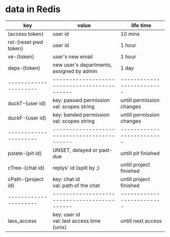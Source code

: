 # data in Redis

| key                   | value                                        | life time                 |
| --------------------- | -------------------------------------------- | ------------------------- |
| {access token}        | user id                                      | 10 mins                   |
| rst-{reset pwd token} | user id                                      | 1 hour                    |
| ve-{token}            | user's new email                             | 1 hour                    |
| deps-{token}          | new user's departments, assigned by admin    | 1 day                     |
| --------------------- | -------------------------------------------- | ------------------------- |
| duckT-{user id}       | key: passwd permission<br>val: scopes string | untill permission changes |
| duckF-{user id}       | key: banded permission<br>val: scopes string | untill permission changes |
| --------------------- | -------------------------------------------- | ------------------------- |
| pstate-{pit id}       | UNSET, delayed or past-due                   | untill pit finished       |
| cTree-{chat id}       | replys' id (split by ;)                      | untill project finished   |
| cPath-{project id}    | key: chat id<br>val: path of the chat        | untill project finished   |
| --------------------- | -------------------------------------------- | ------------------------- |
| lass_access           | key: user id<br>val: last access time (unix) | untill next access        |
